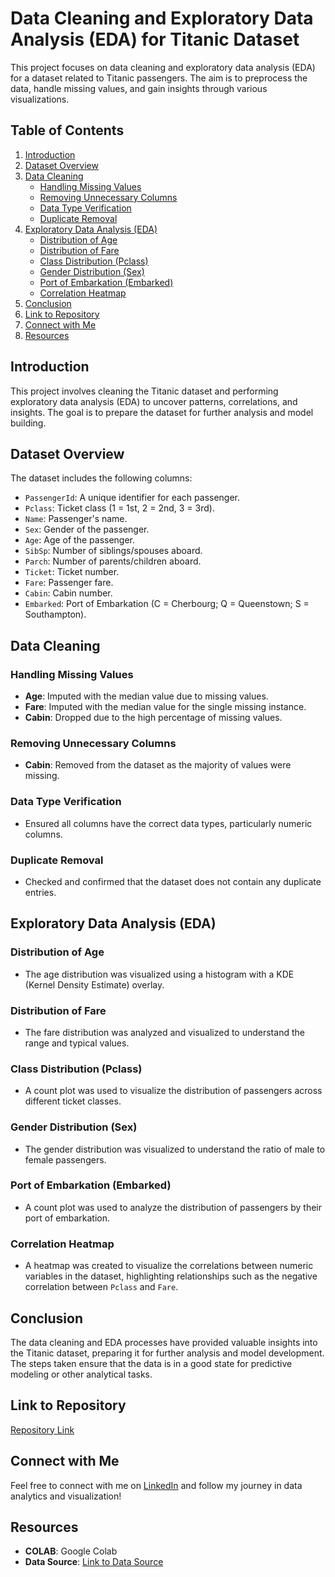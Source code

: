 # Data Cleaning and Exploratory Data Analysis (EDA) for Titanic Dataset

This project focuses on data cleaning and exploratory data analysis (EDA) for a dataset related to Titanic passengers. The aim is to preprocess the data, handle missing values, and gain insights through various visualizations.

## Table of Contents
1. [Introduction](#introduction)
2. [Dataset Overview](#dataset-overview)
3. [Data Cleaning](#data-cleaning)
    - [Handling Missing Values](#handling-missing-values)
    - [Removing Unnecessary Columns](#removing-unnecessary-columns)
    - [Data Type Verification](#data-type-verification)
    - [Duplicate Removal](#duplicate-removal)
4. [Exploratory Data Analysis (EDA)](#exploratory-data-analysis-eda)
    - [Distribution of Age](#distribution-of-age)
    - [Distribution of Fare](#distribution-of-fare)
    - [Class Distribution (Pclass)](#class-distribution-pclass)
    - [Gender Distribution (Sex)](#gender-distribution-sex)
    - [Port of Embarkation (Embarked)](#port-of-embarkation-embarked)
    - [Correlation Heatmap](#correlation-heatmap)
5. [Conclusion](#conclusion)
6. [Link to Repository](#link-to-repository)
7. [Connect with Me](#connect-with-me)
8. [Resources](#resources)

## Introduction
This project involves cleaning the Titanic dataset and performing exploratory data analysis (EDA) to uncover patterns, correlations, and insights. The goal is to prepare the dataset for further analysis and model building.

## Dataset Overview
The dataset includes the following columns:
- `PassengerId`: A unique identifier for each passenger.
- `Pclass`: Ticket class (1 = 1st, 2 = 2nd, 3 = 3rd).
- `Name`: Passenger's name.
- `Sex`: Gender of the passenger.
- `Age`: Age of the passenger.
- `SibSp`: Number of siblings/spouses aboard.
- `Parch`: Number of parents/children aboard.
- `Ticket`: Ticket number.
- `Fare`: Passenger fare.
- `Cabin`: Cabin number.
- `Embarked`: Port of Embarkation (C = Cherbourg; Q = Queenstown; S = Southampton).

## Data Cleaning

### Handling Missing Values
- **Age**: Imputed with the median value due to missing values.
- **Fare**: Imputed with the median value for the single missing instance.
- **Cabin**: Dropped due to the high percentage of missing values.

### Removing Unnecessary Columns
- **Cabin**: Removed from the dataset as the majority of values were missing.

### Data Type Verification
- Ensured all columns have the correct data types, particularly numeric columns.

### Duplicate Removal
- Checked and confirmed that the dataset does not contain any duplicate entries.

## Exploratory Data Analysis (EDA)

### Distribution of Age
- The age distribution was visualized using a histogram with a KDE (Kernel Density Estimate) overlay.

### Distribution of Fare
- The fare distribution was analyzed and visualized to understand the range and typical values.

### Class Distribution (Pclass)
- A count plot was used to visualize the distribution of passengers across different ticket classes.

### Gender Distribution (Sex)
- The gender distribution was visualized to understand the ratio of male to female passengers.

### Port of Embarkation (Embarked)
- A count plot was used to analyze the distribution of passengers by their port of embarkation.

### Correlation Heatmap
- A heatmap was created to visualize the correlations between numeric variables in the dataset, highlighting relationships such as the negative correlation between `Pclass` and `Fare`.

## Conclusion
The data cleaning and EDA processes have provided valuable insights into the Titanic dataset, preparing it for further analysis and model development. The steps taken ensure that the data is in a good state for predictive modeling or other analytical tasks.

##  Link to Repository

[Repository Link](https://github.com/shanttoosh/PRODIGY_DS/tree/main/PRODIGY_DS_02)  

##  Connect with Me

Feel free to connect with me on [LinkedIn](https://www.linkedin.com/in/shanttoosh-v-470484289/) and follow my journey in data analytics and visualization!

##  Resources

- **COLAB**: Google Colab
- **Data Source**: [Link to Data Source](https://www.kaggle.com/c/titanic/data?select=test.csv)  

